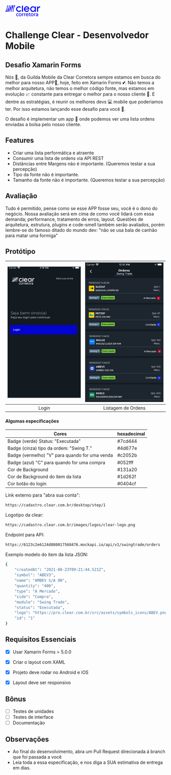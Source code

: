 ![logo](Resources/icon-menu.png) 

# Challenge Clear - Desenvolvedor Mobile
## Desafio Xamarin Forms

Nós 🥳, da Guilda Mobile da Clear Corretora sempre estamos em busca do melhor para nosso APP📱, hoje, feito em Xamarin Forms 💕. Não temos a melhor arquitetura, não temos o melhor código fonte, mas estamos em evolução 📈 constante para entregar o melhor para o nosso cliente 🥰. E dentre as estratégias, é reunir os melhores devs 💻 mobile que poderiamos ter. Por isso estamos lançando esse desafio para você 👊. 

O desafio é implementar um app 📱 onde podemos ver uma lista ordens enviadas a bolsa pelo nosso cliente.

## Features
- Criar uma lista performática e atraente
- Consumir uma lista de ordens via API REST
- Distâncias entre Margens não é importante. (Queremos testar a sua percepção)
- Tipo da fonte não é importante.
- Tamanho da fonte não é importante. (Queremos testar a sua percepção)

## Avaliação
 Tudo é permitido, pense como se esse APP fosse seu, você é o dono do negócio. Nossa avaliação será em cima de como você lidará com essa demanda; performance, tratamento de erros, layout. Questões de arquitetura, estrutura, plugins e code-smell também serão avaliados, porém lembre-se do famoso ditado do mundo dev: "não se usa bala de canhão para matar uma formiga"

## Protótipo

| ![Page1](Resources/Tela-Login.jpg)  | ![Page2](Resources/Tela-Ordens.jpg) |
|:---:|:---:|
| Login | Listagem de Ordens |


#### Algumas especificações

| Cores | hexadecimal |
| ------ | ------ |
| Badge (verde) Status: "Executada" | #7cd444 |
| Badge (cinza) tipo da ordem: "Swing T." | #4d677e |
| Badge (vermelho) "V" para quando for uma venda | #c2052b |
| Badge (azul) "C" para quando for uma compra | #052fff |
| Cor de Background  | #131a20 |
| Cor de Background do item da lista  | #1d262f |
| Cor botão do login  | #0404cf |

Link externo para "abra sua conta":
```sh
https://cadastro.clear.com.br/desktop/step/1
```

Logotipo da clear:
```sh
https://cadastro.clear.com.br/images/logos/clear-logo.png
```

Endpoint para API:
```sh
https://6123c2e6124d880017568476.mockapi.io/api/v1/swingtrade/orders
```

Exemplo modelo do item da lista JSON:
```sh
{
    "createdAt": "2021-08-23T09:21:44.521Z",
    "symbol": "ABEV3",
    "name": "AMBEV S/A ON",
    "quantity": "400",
    "type": "A Mercado",
    "side": "Compra",
    "module": "Swing Trade",
    "status": "Executada",
    "logo": "https://pro.clear.com.br/src/assets/symbols_icons/ABEV.png",
    "id": "1"
}
```

## Requisitos Essenciais

- [x] Usar Xamarin Forms > 5.0.0
- [x] Criar o layout com XAML
- [x] Projeto deve rodar no Android e iOS
- [x] Layout deve ser responsivo


## Bônus

- [ ] Testes de unidades
- [ ] Testes de interface
- [ ] Documentação

## Observações

- Ao final do desenvolvimento, abra um Pull Request direcionada á branch que foi passada a você
- Leia toda a essa especificação, e nos diga a SUA estimativa de entrega em dias.
